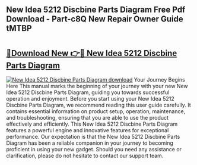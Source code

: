 ## New Idea 5212 Discbine Parts Diagram Free Pdf Download - Part-c8Q New Repair Owner Guide tMTBP

# <h2><a href="http://dfhq38x.blite.top/?on=New+Idea+5212+Discbine+Parts+Diagram">🔗Download New 👉🔴 New Idea 5212 Discbine Parts Diagram</a></h2>

[![New Idea 5212 Discbine Parts Diagram download](https://i.imgur.com/lujVjoI.png)](http://dfhq38x.blite.top/?on=New+Idea+5212+Discbine+Parts+Diagram)
Your Journey Begins Here This manual marks the beginning of your journey with your new New Idea 5212 Discbine Parts Diagram, guiding you towards successful operation and enjoyment. Before you start using your New Idea 5212 Discbine Parts Diagram, we recommend reading this user guide carefully. It contains essential information on product setup, operation, maintenance, and troubleshooting, ensuring that you are able to use the product effectively and efficiently. This New Idea 5212 Discbine Parts Diagram features a powerful engine and innovative features for exceptional performance. Our expectation is that the New Idea 5212 Discbine Parts Diagram has been a reliable companion in your journey to becoming proficient in using your new gadget. Should you need any assistance or clarification, please do not hesitate to contact our support team.
